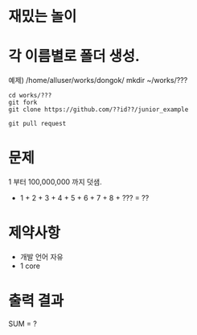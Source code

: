 # 재밌는 놀이

# 각 이름별로 폴더 생성.
  예제) /home/alluser/works/dongok/
	mkdir ~/works/???

	cd works/???
	git fork
	git clone https://github.com/??id??/junior_example

	git pull request

# 문제
  1 부터 100,000,000 까지 덧샘.
   - 1 + 2 + 3 + 4 + 5 + 6 + 7 + 8 + ??? = ??

# 제약사항
  - 개발 언어 자유
  - 1 core

# 출력 결과
  SUM = ?
